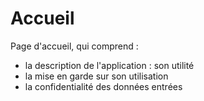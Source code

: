 # Accueil

Page d'accueil, qui comprend :
* la description de l'application : son utilité
* la mise en garde sur son utilisation
* la confidentialité des données entrées